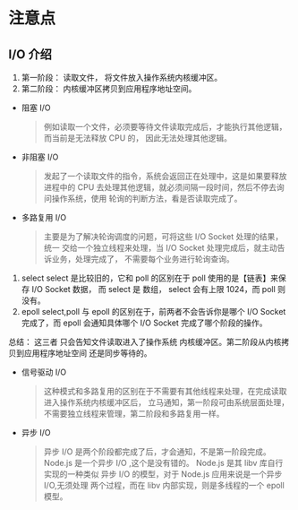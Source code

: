 # 注意点

## I/O 介绍

1. 第一阶段： 读取文件， 将文件放入操作系统内核缓冲区。
2. 第二阶段： 内核缓冲区拷贝到应用程序地址空间。

- 阻塞 I/O

  > 例如读取一个文件，必须要等待文件读取完成后，才能执行其他逻辑，
  > 而当前是无法释放 CPU 的， 因此无法处理其他逻辑。

- 非阻塞 I/O

  > 发起了一个读取文件的指令，系统会返回正在处理中，这是如果要释放进程中的
  > CPU 去处理其他逻辑，就必须间隔一段时间，然后不停去询问操作系统，使用
  > 轮询的判断方法，看是否读取完成了。

- 多路复用 I/O
  > 主要是为了解决轮询调度的问题，可将这些 I/O Socket 处理的结果，统一
  > 交给一个独立线程来处理，当 I/O Socket 处理完成后，就主动告诉业务，处理完成了，
  > 不需要每个业务进行轮询查询。

1. select
   select 是比较旧的，它和 poll 的区别在于 poll 使用的是【链表】来保存 I/O Socket 数据，
   而 select 是 数组， select 会有上限 1024，而 poll 则没有。
2. epoll
   select,poll 与 epoll 的区别在于，前两者不会告诉你是哪个 I/O Socket 完成了，而 epoll
   会通知具体哪个 I/O Socket 完成了哪个阶段的操作。

总结： 这三者 只会告知文件读取进入了操作系统 内核缓冲区。第二阶段从内核拷贝到应用程序地址空间
还是同步等待的。

- 信号驱动 I/O

  > 这种模式和多路复用的区别在于不需要有其他线程来处理，在完成读取进入操作系统内核缓冲区后，
  > 立马通知，第一阶段可由系统层面处理，不需要独立线程来管理，第二阶段和多路复用一样。

- 异步 I/O
  > 异步 I/O 是两个阶段都完成了后，才会通知，不是第一阶段完成。
  > Node.js 是一个异步 I/O ,这个是没有错的。
  > Node.js 是其 libv 库自行实现的一种类似 异步 I/O 的模型，对于 Node.js 应用来说是一个异步 I/O,无须处理
  > 两个过程，而在 libv 内部实现，则是多线程的一个 epoll 模型。
